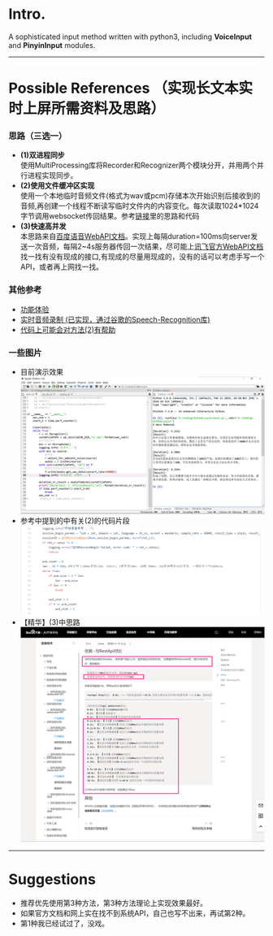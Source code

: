 # Intro.  
A sophisticated input method written with python3, including **VoiceInput** and **PinyinInput** modules.

---
# Possible References （实现长文本实时上屏所需资料及思路）
### 思路（三选一）
- **(1)双进程同步**  
使用MultiProcessing库将Recorder和Recognizer两个模块分开，并用两个并行进程实现同步。
- **(2)使用文件缓冲区实现**  
使用一个本地临时音频文件(格式为wav或pcm)存储本次开始识别后接收到的音频,再创建一个线程不断读写临时文件内的内容变化。每次读取1024*1024字节调用websocket传回结果。参考[链接](https://blog.csdn.net/u013484772/article/details/83187340)里的思路和代码
- **(3)快速高并发**  
本思路来自[百度语音WebAPI文档](https://ai.baidu.com/ai-doc/SPEECH/2k5dllqxj)。实现上每隔duration=100ms向server发送一次音频，每隔2~4s服务器传回一次结果，尽可能上[讯飞官方WebAPI文档](https://www.xfyun.cn/doc/asr/voicedictation/API.html#%E6%8E%A5%E5%8F%A3%E8%B0%83%E7%94%A8%E6%B5%81%E7%A8%8B)找一找有没有现成的接口,有现成的尽量用现成的，没有的话可以考虑手写一个API，或者再上网找一找。

### 其他参考
- [功能体验](https://www.xfyun.cn/services/voicedictation)  
- [实时音频录制 (已实现，通过谷歌的Speech-Recognition库)](https://www.i5seo.com/python-simple-realize-speech-recognition.html)  
- [代码上可能会对方法(2)有帮助](https://github.com/ssky87/iflytek_sdk_python/blob/master/stt.py)  

### 一些图片
- 目前演示效果  
![目前演示效果](https://github.com/SeaEagleI/Swift_Input/blob/master/pics/demo.png)  
- 参考中提到的中有关(2)的代码片段
![参考中提到的中有关(2)的代码片段](https://github.com/SeaEagleI/Swift_Input/blob/master/pics/Sample%20Code%20for%20(2).png)  
- 【精华】(3)中思路
![【精华】(3)中思路](https://github.com/SeaEagleI/Swift_Input/blob/master/pics/Instructions%20For%20(3).png)   

---
# Suggestions
- 推荐优先使用第3种方法，第3种方法理论上实现效果最好。
- 如果官方文档和网上实在找不到系统API，自己也写不出来，再试第2种。
- 第1种我已经试过了，没戏。